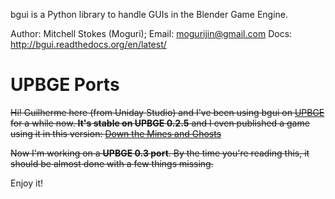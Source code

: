 bgui is a Python library to handle GUIs in the Blender Game Engine.

Author: Mitchell Stokes (Moguri); Email: mogurijin@gmail.com
Docs: http://bgui.readthedocs.org/en/latest/

# UPBGE Ports

~~Hi! Guilherme here (from Uniday Studio) and I've been using bgui on [UPBGE](upbge.org) for a while now. **It's stable on UPBGE 0.2.5** and I even published a game using it in this version: [Down the Mines and Ghosts](https://unidaystudio.itch.io/down-the-mines-and-ghosts)~~

~~Now I'm working on a **UPBGE 0.3 port**. By the time you're reading this, it should be almost done with a few things missing.~~

Enjoy it!
